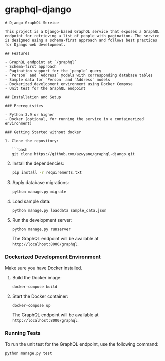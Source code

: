 # graphql-django

```
# Django GraphQL Service

This project is a Django-based GraphQL service that exposes a GraphQL endpoint for retrieving a list of people with pagination. The service is designed using a schema-first approach and follows best practices for Django web development.

## Features

- GraphQL endpoint at `/graphql`
- Schema-first approach
- Pagination support for the `people` query
- `Person` and `Address` models with corresponding database tables
- Sample data for `Person` and `Address` models
- Dockerized development environment using Docker Compose
- Unit test for the GraphQL endpoint

## Installation and Setup

### Prerequisites

- Python 3.9 or higher
- Docker (optional, for running the service in a containerized environment)

### Getting Started without docker

1. Clone the repository:

   ```bash
   git clone https://github.com/azwyane/graphql-django.git
   ```

2. Install the dependencies:

   ```bash
   pip install -r requirements.txt
   ```

3. Apply database migrations:

   ```bash
   python manage.py migrate
   ```

4. Load sample data:

   ```bash
   python manage.py loaddata sample_data.json
   ```

5. Run the development server:

   ```bash
   python manage.py runserver
   ```

   The GraphQL endpoint will be available at `http://localhost:8000/graphql`.

### Dockerized Development Environment

 Make sure you have Docker installed. 

1. Build the Docker image:

   ```bash
   docker-compose build
   ```

2. Start the Docker container:

   ```bash
   docker-compose up
   ```

   The GraphQL endpoint will be available at `http://localhost:8000/graphql`.

### Running Tests

To run the unit test for the GraphQL endpoint, use the following command:

```bash
python manage.py test
```
